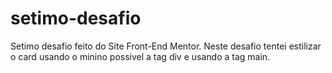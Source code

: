 # setimo-desafio
Setimo desafio feito do Site Front-End Mentor.
Neste desafio tentei estilizar o card usando o minino possivel a tag div e usando a tag main.
